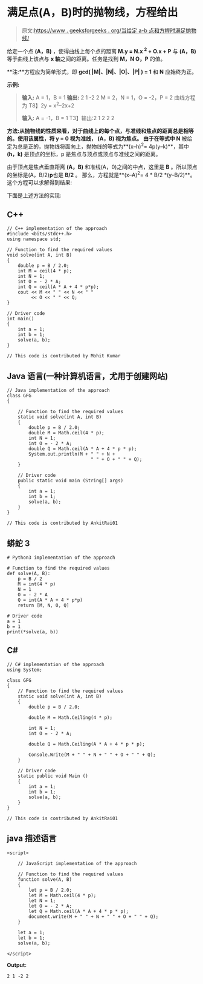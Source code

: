 # 满足点(A，B)时的抛物线，方程给出

> 原文:[https://www . geeksforgeeks . org/当给定 a-b 点和方程时满足抛物线/](https://www.geeksforgeeks.org/satisfy-the-parabola-when-point-a-b-and-the-equation-is-given/)

给定一个点 **(A，B)** ，使得曲线上每个点的距离 **M.y = N.x <sup>2</sup> + O.x + P** 与 **(A，B)** 等于曲线上该点与 **x 轴**之间的距离。任务是找到 **M，N O，P** 的值。

**注:**方程应为简单形式，即 **gcd( |M|、|N|、|O|、|P| ) = 1** 和 **N** 应始终为正。

**示例:**

> **输入:** A = 1，B = 1
> **输出:** 2 1 -2 2
> M = 2，N = 1，O = -2，P = 2
> 曲线方程为
> T8】2y = x<sup>2</sup>–2x+2
> 
> **输入:** A = -1，B = 1
> T3】输出:2 1 2 2 2

**方法:**从抛物线的性质来看，对于曲线上的每个点，与准线和焦点的距离总是相等的。使用该属性，将 **y = 0** 视为准线， **(A，B)** 视为焦点。
由于在等式**中 N** 被给定为总是正的，抛物线将面向上，抛物线的等式为**(x–h)<sup>2</sup>= 4p(y–k)**，其中 **(h，k)** 是顶点的坐标，p 是焦点与顶点或顶点与准线之间的距离。

由于顶点是焦点垂直距离 **(A，B)** 和准线(A，0)之间的中点，这里是 **B** 。所以顶点的坐标是(A，B/2)**p**也是 **B/2** 。
那么，方程就是**(x–A)<sup>2</sup>= 4 * B/2 *(y–B/2)**。
这个方程可以求解得到结果:

下面是上述方法的实现:

## C++

```
// C++ implementation of the approach
#include <bits/stdc++.h>
using namespace std;

// Function to find the required values
void solve(int A, int B)
{
    double p = B / 2.0;
    int M = ceil(4 * p);
    int N = 1;
    int O = - 2 * A;
    int Q = ceil(A * A + 4 * p*p);
    cout << M << " " << N << " "
         << O << " " << Q;
}

// Driver code
int main()
{
    int a = 1;
    int b = 1;
    solve(a, b);
}

// This code is contributed by Mohit Kumar
```

## Java 语言(一种计算机语言，尤用于创建网站)

```
// Java implementation of the approach
class GFG
{

    // Function to find the required values
    static void solve(int A, int B)
    {
        double p = B / 2.0;
        double M = Math.ceil(4 * p);
        int N = 1;
        int O = - 2 * A;
        double Q = Math.ceil(A * A + 4 * p * p);
        System.out.println(M + " " + N +
                               " " + O + " " + Q);
    }

    // Driver code
    public static void main (String[] args)
    {
        int a = 1;
        int b = 1;
        solve(a, b);
    }
}

// This code is contributed by AnkitRai01
```

## 蟒蛇 3

```
# Python3 implementation of the approach

# Function to find the required values
def solve(A, B):
    p = B / 2
    M = int(4 * p)
    N = 1
    O = - 2 * A
    Q = int(A * A + 4 * p*p)
    return [M, N, O, Q]

# Driver code
a = 1
b = 1
print(*solve(a, b))
```

## C#

```
// C# implementation of the approach
using System;

class GFG
{
    // Function to find the required values
    static void solve(int A, int B)
    {
        double p = B / 2.0;

        double M = Math.Ceiling(4 * p);

        int N = 1;
        int O = - 2 * A;

        double Q = Math.Ceiling(A * A + 4 * p * p);

        Console.Write(M + " " + N + " " + O + " " + Q);
    }

    // Driver code
    static public void Main ()
    {
        int a = 1;
        int b = 1;
        solve(a, b);
    }
}

// This code is contributed by AnkitRai01
```

## java 描述语言

```
<script>

    // JavaScript implementation of the approach

    // Function to find the required values
    function solve(A, B)
    {
        let p = B / 2.0;
        let M = Math.ceil(4 * p);
        let N = 1;
        let O = - 2 * A;
        let Q = Math.ceil(A * A + 4 * p * p);
        document.write(M + " " + N + " " + O + " " + Q);
    }

    let a = 1;
    let b = 1;
    solve(a, b);

</script>
```

**Output:** 

```
2 1 -2 2
```